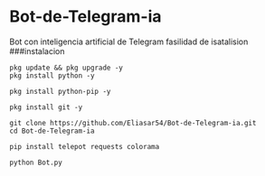 # Bot-de-Telegram-ia
Bot con inteligencia artificial de Telegram fasilidad de isatalision 
###instalacion

```bot
pkg update && pkg upgrade -y
pkg install python -y
```

```bot
pkg install python-pip -y
```

```bot
pkg install git -y
```

```bot
git clone https://github.com/Eliasar54/Bot-de-Telegram-ia.git
cd Bot-de-Telegram-ia
```

```bot
pip install telepot requests colorama
```

```
python Bot.py
```
